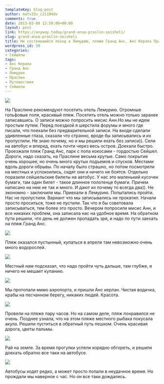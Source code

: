 ```yaml
---
templateKey: blog-post
author: matv33v_c21184dv
comments: true
date: 2013-03-08 12:59:00+00:00
layout: post
link: https://anyway.today/grand-anse-praslin-seisheli/
slug: grand-anse-praslin-seisheli
title: Не состоявшийся поход в Лемурию, пляжи Гранд Анс, Анс Керала Праслин
wordpress_id: 39
categories:
- Сейшелы
tags:
- Анс Керала
- Гранд Анс
- Лемурия
- Праслин
- Путешествия
- Сейшелы
---
```





[![](http://anyway.today/wp-content/uploads/2013/03/0_9ec92_2f5b9f82_XL-300x200.jpeg)](http://anyway.today/wp-content/uploads/2013/03/0_9ec92_2f5b9f82_XL.jpeg)




<!-- more -->
На Праслине рекомендуют посетить отель Лемурию. Огромные гольфовые поля, красивый пляж. Посетить отель можно только заранее записавшись. О записи можно попросить мисис Анн.Но мы не идем простым путем. Перед поездкой я шерстила форумы и много где писали, что поехали без предварительной записи. На входе сделали удивленные глаза, сказали что странно, вроде бы записывались и их пропустили. Не знаю почему, но и мы решили ехать без записи)). Сели на автобус и вперед, ехать почти через весь остров. Доехали быстро. Проезжали пляж Гранд Анс, парк с попа кокосами - гордостью Сейшел. Дороги, надо сказать, на Праслине весьма крутые. Само покрытие очень хорошее, но очень много крутых подъемов и спусков. Местами вдоль дороги обрывы. По началу было страшно, но потом посмотрели на местных и успокоились, сидят они и ничего не боятся. Отдельно поразили сейшельские билеты на автобус. У нас это маленький кусочек бумаги, там один билет - такое длинное полотенце бумаги. Причем написано на нем не так и много. И дают их почему то всегда два)). Не экономно - заключили мы. Приехали в Лемурию. Попытались пройти. Нас не пропустили. Вариант что мы записывались не прокатил. Начали просто проситься, тоже не пустили. Так что я бы советовала записываться, тем более это просто. Вечером попросили мисис Анн, и все никаких проблем, она записала нас на удобное время. На обратном пути решили, что день не должен пропадать зря, и надо по пути заехать на пляж Гранд Анс.





[![](http://anyway.today/wp-content/uploads/2013/03/0_9ec93_e43beda0_XL-300x200.jpeg)](http://anyway.today/wp-content/uploads/2013/03/0_9ec93_e43beda0_XL.jpeg)




Пляж оказался пустынный, купаться в апреле там невозможно очень много водорослей.





[![](http://anyway.today/wp-content/uploads/2013/03/0_9ec97_10f4122d_XL-300x200.jpeg)](http://anyway.today/wp-content/uploads/2013/03/0_9ec97_10f4122d_XL.jpeg)




Местный нам подсказал, что надо пройти чуть дальше, там глубже, и ничего не мешает купанию.





[![](http://anyway.today/wp-content/uploads/2013/03/0_9ec9c_79e3837a_XL-300x200.jpeg)](http://anyway.today/wp-content/uploads/2013/03/0_9ec9c_79e3837a_XL.jpeg)




Мы протопали мимо аэропорта, и пришли Анс керлан. Чистая водичка, крабы на песчанном берегу, никаких людей. Красота.





[![](http://anyway.today/wp-content/uploads/2013/03/0_9eca0_8ec128ca_XXS.jpg)](http://anyway.today/wp-content/uploads/2013/03/0_9eca0_8ec128ca_XXS.jpg)




Провели на пляже пару часов. Но на самом деле, пляж понравился не очень. Позднее узнала, что на этом пляже местного рыбака покусала акула. Решили пуститься в обратный путь пешком. Очень красивая дорога, цветы пальмы.





[![](http://anyway.today/wp-content/uploads/2013/03/0_9eca9_7cb495f8_XL-300x200.jpeg)](http://anyway.today/wp-content/uploads/2013/03/0_9eca9_7cb495f8_XL.jpeg)




Рай на земле. За время прогулки успели изрядно обгореть, и решили доехать обратно все таки на автобусе.





[![](http://anyway.today/wp-content/uploads/2013/03/0_9ecad_b8396986_XL-300x200.jpeg)](http://anyway.today/wp-content/uploads/2013/03/0_9ecad_b8396986_XL.jpeg)




Автобусы ходят редко, а может просто попали в неудачное время. Но прождали мы наверное с час. Но он все таки дождались.




